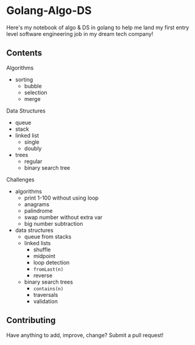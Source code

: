 # Golang-Algo-DS

Here's my notebook of algo & DS in golang to help me land my first entry level software engineering job in my dream tech company!

## Contents

Algorithms
- sorting
  - bubble
  - selection
  - merge

Data Structures
- queue
- stack
- linked list
  - single
  - doubly
- trees
  - regular
  - binary search tree

Challenges
- algorithms
  - print 1-100 without using loop
  - anagrams
  - palindrome
  - swap number without extra var
  - big number subtraction
- data structures
  - queue from stacks
  - linked lists
    - shuffle
    - midpoint
    - loop detection
    - `fromLast(n)`
    - reverse
  - binary search trees
    - `contains(n)`
    - traversals
    - validation

## Contributing

Have anything to add, improve, change? Submit a pull request!